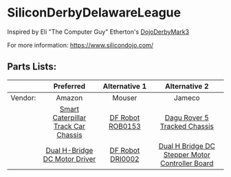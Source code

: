 # SiliconDerbyDelawareLeague
Inspired by Eli "The Computer Guy" Etherton's [DojoDerbyMark3](https://github.com/elithecomputerguy/DojoDerbyMark3 "GitHub")

For more information:
https://www.silicondojo.com/

## Parts Lists:
|   | Preferred | Alternative 1 | Alternative 2 |
|--:|:---------:|:-------------:|:-------------:|
|Vendor:|Amazon|Mouser|Jameco|
| |[Smart Caterpillar Track Car Chassis](https://www.amazon.com/dp/B09TFQPGT8/?coliid=I1HFKL0RK2J9PK&colid=2RY6A0APMHVZN&psc=1&ref_=lv_ov_lig_dp_it "Smart Caterpillar Track Car Chassis")|[DF Robot ROB0153](https://www.mouser.com/ProductDetail/426-ROB0153 "DF Robot ROB0153")|[Dagu Rover 5 Tracked Chassis](https://www.jameco.com/z/RS011-0-2-Dagu-HiTech-Electronic-Dagu-Rover-5-Tracked-Chassis_2143865.html "Dagu Rover 5 Tracked Chassis")|
| |[Dual H-Bridge DC Motor Driver](https://www.amazon.com/dp/B014KMHSW6/?coliid=I27T7BLCDSOQPY&colid=2RY6A0APMHVZN&psc=1&ref_=lv_ov_lig_dp_it "Dual H-Bridge DC Motor Driver")|[DF Robot DRI0002](https://www.mouser.com/ProductDetail/426-DRI0002 "DF Robot DRI0002")|[Dual H Bridge DC Stepper Motor Controller Board](https://www.jameco.com/z/VMA409-Velleman-Dual-H-Bridge-DC-Stepper-Motor-Controller-Board_2255331.html "Dual H Bridge DC Stepper Motor Controller Board")|

